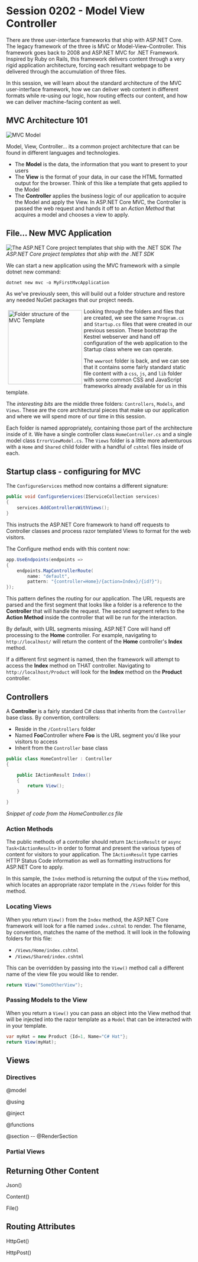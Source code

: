 # Session 0202 - Model View Controller

There are three user-interface frameworks that ship with ASP.NET Core.  The legacy framework of the three is MVC or Model-View-Controller.  This framework goes back to 2008 and ASP.NET MVC for .NET Framework.  Inspired by Ruby on Rails, this framework delivers content through a very rigid application architecture, forcing each resultant webpage to be delivered through the accumulation of three files.

In this session, we will learn about the standard architecture of the MVC user-interface framework, how we can deliver web content in different formats while re-using our logic, how routing effects our content, and how we can deliver machine-facing content as well.

## MVC Architecture 101

![MVC Model](img/3-MVC.png)

Model, View, Controller...  its a common project architecture that can be found in different languages and technologies.  

- The **Model** is the data, the information that you want to present to your users
- The **View** is the format of your data, in our case the HTML formatted output for the browser.  Think of this like a template that gets applied to the Model
- The **Controller** applies the business logic of our application to acquire the Model and apply the View.  In ASP.NET Core MVC, the Controller is passed the web request and hands it off to an _Action Method_ that acquires a model and chooses a view to apply.

## File... New MVC Application

![The ASP.NET Core project templates that ship with the .NET SDK](img/1-Templates.png)
_The ASP.NET Core project templates that ship with the .NET SDK_

We can start a new application using the MVC framework with a simple dotnet new command:

```dotnetcli
dotnet new mvc -o MyFirstMvcApplication
```

As we've previously seen, this will build out a folder structure and restore any needed NuGet packages that our project needs.

<img align="left" alt="Folder structure of the MVC Template" src="img/2-FolderStructure.PNG" width="200" style="margin:5px" />

Looking through the folders and files that are created, we see the same `Program.cs` and `Startup.cs` files that were created in our previous session.  These bootstrap the Kestrel webserver and hand off configuration of the web application to the Startup class where we can operate.

The `wwwroot` folder is back, and we can see that it contains some fairly standard static file content with a `css`, `js`, and `lib` folder with some common CSS and JavaScript frameworks already available for us in this template.

The _interesting bits_ are the middle three folders: `Controllers`, `Models`, and `Views`.  These are the core architectural pieces that make up our application and where we will spend more of our time in this session.

Each folder is named appropriately, containing those part of the architecture inside of it.  We have a single controller class `HomeController.cs` and a single model class `ErrorViewModel.cs`.  The `Views` folder is a little more adventurous with a `Home` and `Shared` child folder with a handful of `cshtml` files inside of each.

## Startup class - configuring for MVC

The `ConfigureServices` method now contains a different signature:

```csharp
public void ConfigureServices(IServiceCollection services)
{
	services.AddControllersWithViews();
}
```

This instructs the ASP.NET Core framework to hand off requests to Controller classes and process razor templated Views to format for the web visitors.

The Configure method ends with this content now:

```csharp
app.UseEndpoints(endpoints =>
{
	endpoints.MapControllerRoute(
		name: "default",
		pattern: "{controller=Home}/{action=Index}/{id?}");
});
```

This pattern defines the _routing_ for our application.  The URL requests are parsed and the first segment that looks like a folder is a reference to the **Controller** that will handle the request.  The second segment refers to the **Action Method** inside the controller that will be run for the interaction.

By default, with URL segments missing, ASP.NET Core will hand off processing to the **Home** controller.  For example, navigating to `http://localhost/` will return the content of the **Home** controller's **Index** method.

If a different first segment is named, then the framework will attempt to access the **Index** method on THAT controller.  Navigating to `http://localhost/Product` will look for the **Index** method on the **Product** controller.

## Controllers

A **Controller** is a fairly standard C# class that inherits from the `Controller` base class. By convention, controllers:

- Reside in the `/Controllers` folder
- Named **Foo**Controller where **Foo** is the URL segment you'd like your visitors to access
- Inherit from the `Controller` base class

```csharp
public class HomeController : Controller
{

	public IActionResult Index()
	{
		return View();
	}

}
```
_Snippet of code from the HomeController.cs file_

### Action Methods

The public methods of a controller should return `IActionResult` or `async Task<IActionResult>` in order to format and present the various types of content for visitors to your application.  The `IActionResult` type carries HTTP Status Code information as well as formatting instructions for ASP.NET Core to apply.

In this sample, the `Index` method is returning the output of the `View` method, which locates an appropriate razor template in the `/Views` folder for this method.  

### Locating Views

When you return `View()` from the `Index` method, the ASP.NET Core framework will look for a file named `index.cshtml` to render.  The filename, by convention, matches the name of the method.  It will look in the following folders for this file:

- `/Views/Home/index.cshtml`
- `/Views/Shared/index.cshtml`

This can be overridden by passing into the `View()` method call a different name of the view file you would like to render.

```csharp
return View("SomeOtherView");
```

### Passing Models to the View

When you return a `View()` you can pass an object into the View method that will be injected into the razor template as a `Model` that can be interacted with in your template.

```csharp
var myHat = new Product {Id=1, Name="C# Hat"};
return View(myHat);
```

## Views

### Directives

@model

@using

@inject

@functions

@section -- @RenderSection

### Partial Views

## Returning Other Content

Json()

Content()

File()

## Routing Attributes

HttpGet()

HttpPost()
